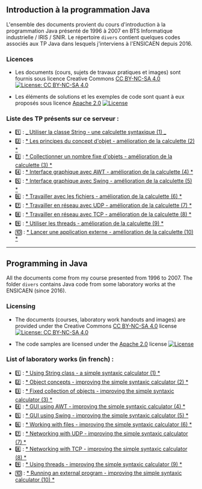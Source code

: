 ## Introduction à la programmation Java

L'ensemble des documents provient du cours d'introduction à la programmation Java présenté de 1996 à 2007 en BTS Informatique industrielle / IRIS / SNIR. Le répertoire ```divers``` contient quelques codes associés aux TP Java dans lesquels j'interviens à l'ENSICAEN depuis 2016. 

### Licences

* Les documents (cours, sujets de travaux pratiques et images) sont fournis sous licence Creative Commons [CC BY-NC-SA 4.0](https://creativecommons.org/licenses/by-nc-sa/4.0/) [![License: CC BY-NC-SA 4.0](https://img.shields.io/badge/License-CC%20BY--NC--SA%204.0-lightgrey.svg)](http://creativecommons.org/licenses/by-nc-sa/4.0/) 

* Les éléments de solutions et les exemples de code sont quant à eux proposés sous licence [Apache 2.0](http://www.apache.org/licenses/LICENSE-2.0) [![License](https://img.shields.io/badge/License-Apache%202.0-blue.svg)](https://opensource.org/licenses/Apache-2.0)

### Liste des TP présents sur ce serveur : ###
- :one: : [_ Utiliser la classe String - une calculette syntaxique (1) _](sujets/tpjava01.md)
- :two: : [* Les principes du concept d'objet - amélioration de la calculette (2) *]()
- :three: : [* Collectionner un nombre fixe d'objets - amélioration de la calculette (3) *]()
- :four: : [* Interface graphique avec AWT - amélioration de la calculette (4) *]()
- :five: : [* Interface graphique avec Swing - amélioration de la calculette (5) *]()
- :six: : [* Travailler avec les fichiers - amélioration de la calculette (6) *]()
- :seven: : [* Travailler en réseau avec UDP - amélioration de la calculette (7) *]()
- :eight: : [* Travailler en réseau avec TCP - amélioration de la calculette (8) *]()
- :nine: : [* Utiliser les threads - amélioration de la calculette (9) *]()
- :keycap_ten: : [* Lancer une application externe - amélioration de la calculette (10) *]()

-----

## Programming in Java

All the documents come from my course presented from 1996 to 2007. The folder ```divers``` contains Java code from some laboratory works at the ENSICAEN (since 2016). 

### Licensing

* The documents (courses, laboratory work handouts and images) are provided under the Creative Commons [CC BY-NC-SA 4.0](https://creativecommons.org/licenses/by-nc-sa/4.0/) license [![License: CC BY-NC-SA 4.0](https://img.shields.io/badge/License-CC%20BY--NC--SA%204.0-lightgrey.svg)](http://creativecommons.org/licenses/by-nc-sa/4.0/) 

* The code samples are licensed under the [Apache 2.0](http://www.apache.org/licenses/LICENSE-2.0) license [![License](https://img.shields.io/badge/License-Apache%202.0-blue.svg)](https://opensource.org/licenses/Apache-2.0)

### List of laboratory works (in french) : ###
- :one: : [* Using String class - a simple syntaxic calculator (1) *](sujets/tpjava01.md)
- :two: : [* Object concepts - improving the simple syntaxic calculator (2) *]()
- :three: : [* Fixed collection of objects - improving the simple syntaxic calculator (3) *]()
- :four: : [* GUI using AWT - improving the simple syntaxic calculator (4) *]()
- :five: : [* GUI using Swing - improving the simple syntaxic calculator (5) *]()
- :six: : [* Working with files - improving the simple syntaxic calculator (6) *]()
- :seven: : [* Networking with UDP - improving the simple syntaxic calculator (7) *]()
- :eight: : [* Networking with TCP - improving the simple syntaxic calculator (8) *]()
- :nine: : [* Using threads - improving the simple syntaxic calculator (9) *]()
- :keycap_ten: : [* Running an external program - improving the simple syntaxic calculator (10) *]()
